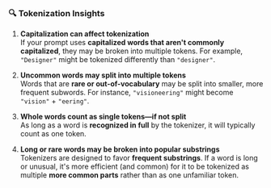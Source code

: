 ### 🔍 Tokenization Insights

1. **Capitalization can affect tokenization**  
   If your prompt uses **capitalized words that aren't commonly capitalized**, they may be broken into multiple tokens. For example, `"Designer"` might be tokenized differently than `"designer"`.

2. **Uncommon words may split into multiple tokens**  
   Words that are **rare or out-of-vocabulary** may be split into smaller, more frequent subwords. For instance, `"visioneering"` might become `"vision"` + `"eering"`.

3. **Whole words count as single tokens—if not split**  
   As long as a word is **recognized in full** by the tokenizer, it will typically count as one token.

4. **Long or rare words may be broken into popular substrings**  
   Tokenizers are designed to favor **frequent substrings**. If a word is long or unusual, it's more efficient (and common) for it to be tokenized as multiple **more common parts** rather than as one unfamiliar token.
